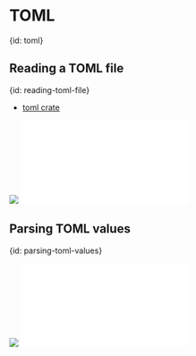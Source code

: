 # TOML
{id: toml}


## Reading a TOML file
{id: reading-toml-file}

* [toml crate](https://docs.rs/toml/latest/toml/)

![](examples/toml-read/Cargo.toml)
![](examples/toml-read/src/main.rs)


## Parsing TOML values
{id: parsing-toml-values}

![](examples/toml-parse/Cargo.toml)
![](examples/toml-parse/src/main.rs)



